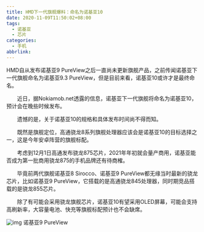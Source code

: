 ```yaml
---
title: HMD下一代旗舰爆料：命名为诺基亚10
date: 2020-11-09T11:50:02+08:00
tags:
  - 诺基亚
  - 芯片
categories:
  - 手机
abbrlink:
---
```


HMD自从发布诺基亚9 PureView之后一直尚未更新旗舰产品，之前传闻诺基亚下一代旗舰命名为诺基亚9.3 PureView，但是目前来看，诺基亚10或许才是最终命名。

　　近日，据Nokiamob.net透露的信息，诺基亚下一代旗舰将命名为诺基亚10，预计会在晚些时候发布。

　　遗憾的是，关于诺基亚10的规格和具体发布时间尚不得而知。

　　既然是旗舰定位，高通骁龙8系列旗舰处理器应该会是诺基亚10的目标选择之一，这是今年安卓阵营的旗舰标配。

　　考虑到12月1日高通发布骁龙875芯片，2021年年初就会量产商用，诺基亚能否成为第一批商用骁龙875的手机品牌还有待商榷。

　　毕竟前两代旗舰诺基亚8 Sirocco、诺基亚9 PureView都无缘当时最新的骁龙芯片，比如诺基亚9 PureView，它搭载的是高通骁龙845处理器，同时期竞品搭载的是骁龙855芯片。

　　除了有可能会采用骁龙旗舰芯片，诺基亚10有望采用OLED屏幕，可能会支持高刷新率，大容量电池、快充等旗舰标配预计也不会缺席。

![img](https://cdn.jsdelivr.net/gh/yakeing/Documentation@main/Hexo/images/2f0e-kcaeqzx7797705.png)
诺基亚9 PureView